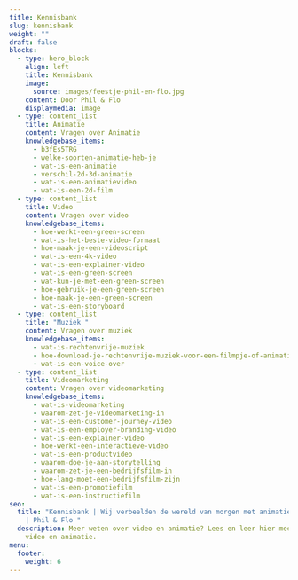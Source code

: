 ```yaml
---
title: Kennisbank
slug: kennisbank
weight: ""
draft: false
blocks:
  - type: hero_block
    align: left
    title: Kennisbank
    image:
      source: images/feestje-phil-en-flo.jpg
    content: Door Phil & Flo
    displaymedia: image
  - type: content_list
    title: Animatie
    content: Vragen over Animatie
    knowledgebase_items:
      - b3fEs5TRG
      - welke-soorten-animatie-heb-je
      - wat-is-een-animatie
      - verschil-2d-3d-animatie
      - wat-is-een-animatievideo
      - wat-is-een-2d-film
  - type: content_list
    title: Video
    content: Vragen over video
    knowledgebase_items:
      - hoe-werkt-een-green-screen
      - wat-is-het-beste-video-formaat
      - hoe-maak-je-een-videoscript
      - wat-is-een-4k-video
      - wat-is-een-explainer-video
      - wat-is-een-green-screen
      - wat-kun-je-met-een-green-screen
      - hoe-gebruik-je-een-green-screen
      - hoe-maak-je-een-green-screen
      - wat-is-een-storyboard
  - type: content_list
    title: "Muziek "
    content: Vragen over muziek
    knowledgebase_items:
      - wat-is-rechtenvrije-muziek
      - hoe-download-je-rechtenvrije-muziek-voor-een-filmpje-of-animatie
      - wat-is-een-voice-over
  - type: content_list
    title: Videomarketing
    content: Vragen over videomarketing
    knowledgebase_items:
      - wat-is-videomarketing
      - waarom-zet-je-videomarketing-in
      - wat-is-een-customer-journey-video
      - wat-is-een-employer-branding-video
      - wat-is-een-explainer-video
      - hoe-werkt-een-interactieve-video
      - wat-is-een-productvideo
      - waarom-doe-je-aan-storytelling
      - waarom-zet-je-een-bedrijfsfilm-in
      - hoe-lang-moet-een-bedrijfsfilm-zijn
      - wat-is-een-promotiefilm
      - wat-is-een-instructiefilm
seo:
  title: "Kennisbank | Wij verbeelden de wereld van morgen met animatie en video.
    | Phil & Flo "
  description: Meer weten over video en animatie? Lees en leer hier meer over
    video en animatie.
menu:
  footer:
    weight: 6
---
```

